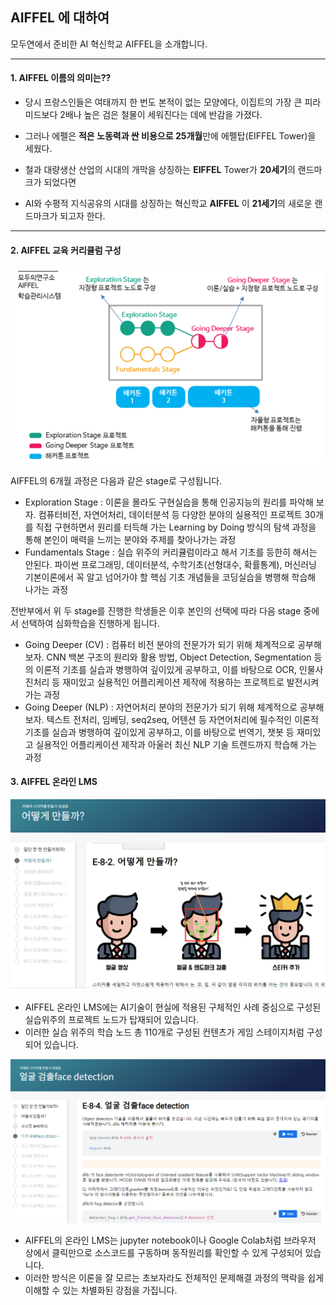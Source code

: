 ## AIFFEL 에 대하여


모두연에서 준비한 AI 혁신학교 AIFFEL을 소개합니다.

---

#### **1. AIFFEL 이름의 의미는??**
- 당시 프랑스인들은 여태까지 한 번도 본적이 없는 모양에다, 이집트의 가장 큰 피라미드보다 2배나 높은 검은 철물이 세워진다는 데에 반감을 가졌다.
- 그러나 에펠은 **적은 노동력과 싼 비용으로 25개월**만에 에펠탑(EIFFEL Tower)을 세웠다.

- 철과 대량생산 산업의 시대의 개막을 상징하는 **EIFFEL** Tower가 **20세기**의 랜드마크가 되었다면
- AI와 수평적 지식공유의 시대를 상징하는 혁신학교 **AIFFEL** 이 **21세기**의 새로운 랜드마크가 되고자 한다.

---

#### **2. AIFFEL 교육 커리큘럼 구성**
![Alt text](/stages.png)  

AIFFEL의 6개월 과정은 다음과 같은 stage로 구성됩니다.
- Exploration Stage : 이론을 몰라도 구현실습을 통해 인공지능의 원리를 파악해 보자. 컴퓨터비전, 자연어처리, 데이터분석 등 다양한 분야의 실용적인 프로젝트 30개를 직접 구현하면서 원리를 터득해 가는 Learning by Doing 방식의 탐색 과정을 통해 본인이 매력을 느끼는 분야와 주제를 찾아나가는 과정
- Fundamentals Stage : 실습 위주의 커리큘럼이라고 해서 기초를 등한히 해서는 안된다. 파이썬 프로그래밍, 데이터분석, 수학기초(선형대수, 확률통계), 머신러닝 기본이론에서 꼭 알고 넘어가야 할 핵심 기초 개념들을 코딩실습을 병행해 학습해 나가는 과정

전반부에서 위 두 stage를 진행한 학생들은 이후 본인의 선택에 따라 다음 stage 중에서 선택하여 심화학습을 진행하게 됩니다.

- Going Deeper (CV) : 컴퓨터 비전 분야의 전문가가 되기 위해 체계적으로 공부해 보자. CNN 백본 구조의 원리와 활용 방법, Object Detection, Segmentation 등의 이론적 기초를 실습과 병행하여 깊이있게 공부하고, 이를 바탕으로 OCR, 인물사진처리 등 재미있고 실용적인 어플리케이션 제작에 적용하는 프로젝트로 발전시켜 가는 과정
- Going Deeper (NLP) : 자연어처리 분야의 전문가가 되기 위해 체계적으로 공부해 보자. 텍스트 전처리, 임베딩, seq2seq, 어텐션 등 자연어처리에 필수적인 이론적 기초를 실습과 병행하여 깊이있게 공부하고, 이를 바탕으로 번역기, 챗봇 등 재미있고 실용적인 어플리케이션 제작과 아울러 최신 NLP 기술 트렌드까지 학습해 가는 과정


#### **3. AIFFEL 온라인 LMS**
![Alt text](/lms1.png)  

- AIFFEL 온라인 LMS에는 AI기술이 현실에 적용된 구체적인 사례 중심으로 구성된 실습위주의 프로젝트 노드가 탑재되어 있습니다.
- 이러한 실습 위주의 학습 노드 총 110개로 구성된 컨텐츠가 게임 스테이지처럼 구성되어 있습니다.

![Alt text](/lms2.png)  
- AIFFEL의 온라인 LMS는 jupyter notebook이나 Google Colab처럼 브라우저 상에서 클릭만으로 소스코드를 구동하며 동작원리를 확인할 수 있게 구성되어 있습니다.
- 이러한 방식은 이론을 잘 모르는 초보자라도 전체적인 문제해결 과정의 맥락을 쉽게 이해할 수 있는 차별화된 강점을 가집니다.